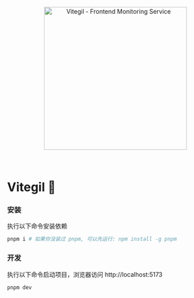 <p align="center">
  <a href="https://github.com/vitegil/vitegil" target="_blank" rel="noopener noreferrer">
    <img width="333" src="https://user-images.githubusercontent.com/62364938/182828182-e452fdee-b6ce-47a2-8bff-3e28a6f0f160.png" alt="Vitegil - Frontend Monitoring Service">
  </a>
</p>
<br/>

# Vitegil 🔭

### 安装

执行以下命令安装依赖

```bash
pnpm i # 如果你没装过 pnpm, 可以先运行: npm install -g pnpm
```

### 开发

执行以下命令启动项目，浏览器访问 http://localhost:5173

```bash
pnpm dev
```
